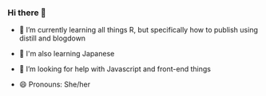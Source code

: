 ### Hi there 👋

<!--
**cyyllam/cyyllam** is a ✨ _special_ ✨ repository because its `README.md` (this file) appears on your GitHub profile.

Here are some ideas to get you started:
- 🔭 I’m currently working on ...
- 💬 Ask me about ...
- 📫 How to reach me: ...
- 👯 I’m looking to collaborate on ...
- ⚡ Fun fact: ...
-->

- 🌱 I’m currently learning all things R, but specifically how to publish using distill and blogdown

- :japan: I'm also learning Japanese

- 🤔 I’m looking for help with Javascript and front-end things

- 😄 Pronouns: She/her


